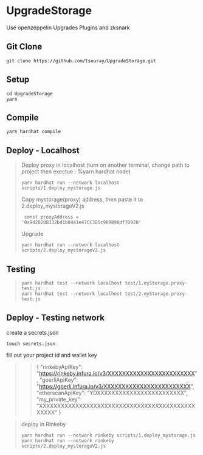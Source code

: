 # UpgradeStorage
Use openzeppelin Upgrades Plugins and zksnark

## Git Clone
```
git clone https://github.com/tsouray/UpgradeStorage.git
```
## Setup
```
cd UpgradeStorage
yarn
```
## Compile
```
yarn hardhat compile
```

## Deploy - Localhost
> Deploy proxy in localhost (turn on another terminal, change path to project then exectue : %yarn hardhat node)
> ```
> yarn hardhat run --network localhost scripts/1.deploy_mystorage.js
> ```
> Copy mystorage(proxy) address, then paste it to 2.deploy_mystorageV2.js
> ```
>  const proxyAddress = '0x9d2D20B332bd1b0441e47CC3D5c989B98df7D92B' 
> ```
> Upgrade 
> ```
> yarn hardhat run --network localhost scripts/2.deploy_mystorageV2.js 
> ```
  
## Testing
> ```
> yarn hardhat test --network localhost test/1.myStorage.proxy-test.js 
> yarn hardhat test --network localhost test/2.myStorage.proxy-test.js 
> ```

## Deploy - Testing network
create a secrets.json
```
touch secrets.json
```
fill out your project id and wallet key
>>{
    "rinkebyApiKey": "https://rinkeby.infura.io/v3/XXXXXXXXXXXXXXXXXXXXXXXX",
    "goerliApiKey": "https://goerli.infura.io/v3/XXXXXXXXXXXXXXXXXXXXXXXX",
    "etherscanApiKey": "YDXXXXXXXXXXXXXXXXXXXXXXXX",
    "my_private_key": "XXXXXXXXXXXXXXXXXXXXXXXXXXXXXXXXXXXXXXXXXXXXXXXX"
}

>deploy in Rinkeby 
>```
>yarn hardhat run --network rinkeby scripts/1.deploy_mystorage.js
>yarn hardhat run --network rinkeby scripts/2.deploy_mystorageV2.js 
>```






